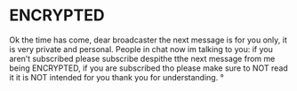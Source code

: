 # ENCRYPTED

Ok the time has come, dear broadcaster the next message is for you only, it is very private and personal. People in chat now im talking to you: if you aren’t subscribed please subscribe despithe tthe next message from  me being ENCRYPTED, if you are subscribed tho please make sure to NOT read it it is NOT intended for you thank you for understanding. °
